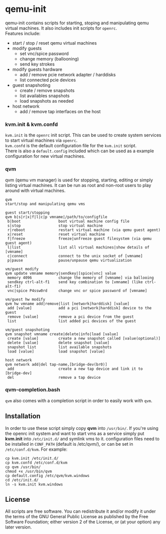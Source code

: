 # qemu-init

qemu-init contains scripts for starting, stoping and manipulating qemu virtual machines. It also includes init scripts for `openrc`.  
Features include:

- start / stop / reset qemu virtual machines
- modify guests
	- set vnc/spice password
	- change memory (ballooning)
	- send key strokes
- modify guests hardware
	- add / remove pcie network adapter / harddisks
	- list connected pcie devices
- guest snapshoting
	- create / remove snapshots
	- list availables snapshots
	- load snapshots as needed
- host network
	- add / remove tap interfaces on the host


### kvm.init & kvm.confd
`kvm.init` is the `openrc` init script. This can be used to create system services to start virtual machines via `openrc`.  
`kvm.confd` is the default configuration file for the `kvm.init` script.  
There is also a `default.config` included which can be used as a example configuration for new virtual machines.
### qvm
qvm (qemu vm manager) is used for stopping, starting, editing or simply listing virtual machines. It can be run as root and non-root users to play around with virtual machines.
```code
qvm
start/stop and manipulating qemu vms

guest start/stopping
qvm b|s|r|x|f|l|c|p vmname|/path/to/configfile
 b|boot					boot virtual machine config file
 s|stop					stop virtual machine
 r|reboot				restart virtual machine (via qemu guest agent)
 x|reset				reset virtual machine
 f|freeze				freeze|unfreeze guest filesystem (via qemu guest agent)
 l|list					list all virtual machines|show details of [vmname]
 c|connect				connect to the unix socket of [vmname]
 p|pause				pause/unpause qemu virtualization

vm/guest modify
qvm update vmname memory|sendkey|[spice|vnc] value
 memory 4096			change the memory of [vmname] via ballooing
 sendkey ctrl-alt-f1	send key combination to [vmname] (like ctrl-alt-f1)
 vnc|spice P4ssw0rd		change vnc or spice password of [vmname]

vm/guest hw modify
qvm hw vmname add|remove|list [network|harddisk] [value]
 add [value]			add a pci [network|harddisk] device to the guest
 remove [value]			remove a pci device from the guest
 list					list added pci devices of the guest

vm/guest snapshoting
qvm snapshot vmname create|delete|info|load [value]
 create [value]			create a new snapshot called [value(optional)]
 delete [value]			delete snapshot [value]
 snapshot list			list available snapshots
 load [value]			load snapshot [value]

host network
qvm network add|del tap-name,[bridge-dev(br0)]
 add					create a new tap device and link it to [bridge-dev]
 del					remove a tap device
```
### qvm-completion.bash
`qvm` also comes with a completion script in order to easily work with `qvm`.

## Installation
In order to use these script simply copy **qvm** into `/usr/bin/`. If you're using the openrc init system and want to start vms as a service simply put **kvm.init** into `/etc/init.d/` and symlink vms to it. configuration files need to be installed in `CONF_PATH` (default is /etc/qvm/), or can be set in `/etc/conf.d/kvm`.
For example:  
```code
cp kvm.init /etc/init.d/
cp kvm.confd /etc/conf.d/kvm
cp qvm /usr/bin/
chmod +x /usr/bin/qvm
cp default.config /etc/qvm/kvm.windows
cd /etc/init.d/
ln -s kvm.init kvm.windows
```
## License
All scripts are free software. You can redistribute it and/or modify it under the terms of the GNU General Public License as published by the Free Software Foundation; either version 2 of the License, or (at your option) any later version.
